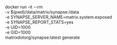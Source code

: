 docker run -it --rm \
    -v $(pwd)/data/matrix/synapse:/data \
    -e SYNAPSE_SERVER_NAME=matrix.system.exposed \
    -e SYNAPSE_REPORT_STATS=yes \
    -e UID=1000 \
    -e GID=1000 \
    matrixdotorg/synapse:latest generate